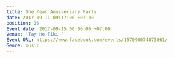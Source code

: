```yaml
---
title: One Year Anniversary Party
date: 2017-09-11 09:17:00 +07:00
position: 26
Event date: 2017-09-15 00:00:00 +07:00
Venue: 'Tay Ho Tiki '
Event URL: https://www.facebook.com/events/157090074873861/
Genre: music
---
```


